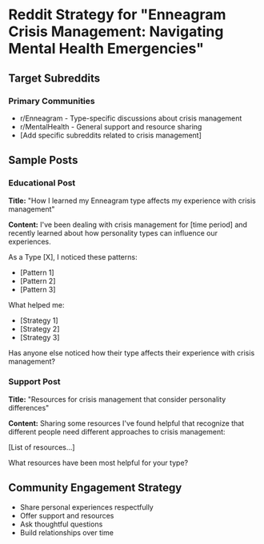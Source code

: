 # Reddit Strategy for "Enneagram Crisis Management: Navigating Mental Health Emergencies"

## Target Subreddits

### Primary Communities

- r/Enneagram - Type-specific discussions about crisis management
- r/MentalHealth - General support and resource sharing
- [Add specific subreddits related to crisis management]

## Sample Posts

### Educational Post

**Title:** "How I learned my Enneagram type affects my experience with crisis management"

**Content:**
I've been dealing with crisis management for [time period] and recently learned about how personality types can influence our experiences.

As a Type [X], I noticed these patterns:

- [Pattern 1]
- [Pattern 2]
- [Pattern 3]

What helped me:

- [Strategy 1]
- [Strategy 2]
- [Strategy 3]

Has anyone else noticed how their type affects their experience with crisis management?

### Support Post

**Title:** "Resources for crisis management that consider personality differences"

**Content:**
Sharing some resources I've found helpful that recognize that different people need different approaches to crisis management:

[List of resources...]

What resources have been most helpful for your type?

## Community Engagement Strategy

- Share personal experiences respectfully
- Offer support and resources
- Ask thoughtful questions
- Build relationships over time

